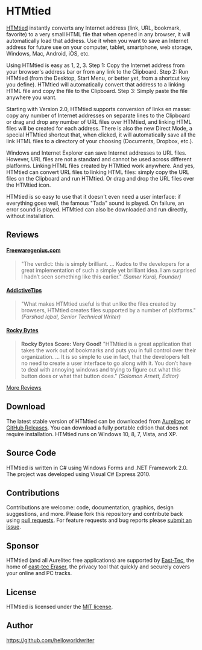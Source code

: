 # HTMtied

[HTMtied](https://www.aurelitec.com/htmtied/windows/) instantly converts any Internet address (link, URL, bookmark, favorite) to a very small HTML file that when opened in any browser, it will automatically load that address. Use it when you want to save an Internet address for future use on your computer, tablet, smartphone, web storage, Windows, Mac, Android, iOS, etc.

Using HTMtied is easy as 1, 2, 3. Step 1: Copy the Internet address from your browser's address bar or from any link to the Clipboard. Step 2: Run HTMtied (from the Desktop, Start Menu, or better yet, from a shortcut key you define). HTMtied will automatically convert that address to a linking HTML file and copy the file to the Clipboard. Step 3: Simply paste the file anywhere you want.

Starting with Version 2.0, HTMtied supports conversion of links en masse: copy any number of Internet addresses on separate lines to the Clipboard or drag and drop any number of URL files over HTMtied, and linking HTML files will be created for each address. There is also the new Direct Mode, a special HTMtied shortcut that, when clicked, it will automatically save all the link HTML files to a directory of your choosing (Documents, Dropbox, etc.).

Windows and Internet Explorer can save Internet addresses to URL files. However, URL files are not a standard and cannot be used across different platforms. Linking HTML files created by HTMtied work anywhere. And yes, HTMtied can convert URL files to linking HTML files: simply copy the URL files on the Clipboard and run HTMtied. Or drag and drop the URL files over the HTMtied icon.

HTMtied is so easy to use that it doesn't even need a user interface: if everything goes well, the famous "Tada" sound is played. On failure, an error sound is played. HTMtied can also be downloaded and run directly, without installation.

## Reviews

#### [Freewaregenius.com](http://www.freewaregenius.com/create-internet-bookmarks-as-browser-independent-files-on-your-desktop-with-htmtied/)

> "The verdict: this is simply brilliant. ... Kudos to the developers for a great implementation of such a simple yet brilliant idea. I am surprised I hadn’t seen something like this earlier." *(Samer Kurdi, Founder)*

#### [AddictiveTips](https://www.addictivetips.com/windows-tips/htmtied-create-html-file-shortcuts-for-website-to-run-anywhere/)

> "What makes HTMtied useful is that unlike the files created by browsers, HTMtied creates files supported by a number of platforms." *(Farshad Iqbal, Senior Technical Writer)*

#### [Rocky Bytes](https://www.rockybytes.com/htmtied)

> **Rocky Bytes Score: Very Good!** "HTMtied is a great application that takes the work out of bookmarks and puts you in full control over their organization. ... It is so simple to use in fact, that the developers felt no need to create a user interface to go along with it. You don’t have to deal with annoying windows and trying to figure out what this button does or what that button does." *(Solomon Arnett, Editor)*

[More Reviews](REVIEWS.md)


## Download

The latest stable version of HTMtied can be downloaded from [Aurelitec](https://www.aurelitec.com/htmtied/windows/download/) or [GitHub Releases](https://github.com/aurelitec/htmtied-windows/releases). You can download a fully portable edition that does not require installation. HTMtied runs on Windows 10, 8, 7, Vista, and XP.

## Source Code

HTMtied is written in C# using Windows Forms and .NET Framework 2.0. The project was developed using Visual C# Express 2010.

## Contributions

Contributions are welcome: code, documentation, graphics, design suggestions, and more. Please fork this repository and contribute back using [pull requests](https://github.com/aurelitec/htmtied-windows/pulls). For feature requests and bug reports please [submit an issue](https://github.com/aurelitec/htmtied-windows/issues).

## Sponsor

HTMtied (and all Aurelitec free applications) are supported by [East-Tec](http://www.east-tec.com), the home of [east-tec Eraser](http://www.east-tec.com/eraser/), the privacy tool that quickly and securely covers your online and PC tracks.

## License

HTMtied is licensed under the [MIT license](LICENSE).

## Author
  
https://github.com/helloworldwriter

